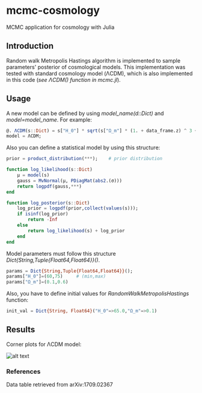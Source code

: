 # mcmc-cosmology
MCMC application for cosmology with Julia

## Introduction
Random walk Metropolis Hastings algorithm is implemented to sample parameters' posterior of cosmological models. This implementation was tested with standard
cosmology model (ΛCDM), which is also implemented in this code (*see ΛCDM() function in mcmc.jl*).

## Usage
A new model can be defined by using *model_name(d::Dict)* and *model=model_name*.
For example:

```julia
@. ΛCDM(s::Dict) = s["H_0"] * sqrt(s["Ω_m"] * (1. + data_frame.z) ^ 3 + 1. - s["Ω_m"]);
model = ΛCDM;
```

Also you can define a statistical model by using this structure:

```julia
prior = product_distribution(***);    # prior distribution

function log_likelihood(s::Dict)
    μ = model(s)
    gauss = MvNormal(μ, PDiagMat(abs2.(σ)))
    return logpdf(gauss,***)
end

function log_posterior(s::Dict)
    log_prior = logpdf(prior,collect(values(s)));
    if isinf(log_prior)
        return -Inf
    else
        return log_likelihood(s) + log_prior
    end
end
```

Model parameters must follow this structure *Dict{String,Tuple{Float64,Float64}}()*.

```julia
params = Dict{String,Tuple{Float64,Float64}}();
params["H_0"]=(60,75)     # (min,max)
params["Ω_m"]=(0.1,0.6)
```

Also, you have to define initial values for *RandomWalkMetropolisHastings* function:

```julia
init_val = Dict{String, Float64}("H_0"=>65.0,"Ω_m"=>0.1)
```
## Results
Corner plots for ΛCDM model:

![alt text](https://github.com/knozdogan/mcmc-cosmology/blob/master/plots/model_%CE%9BCDM.png?raw=true)

### References
Data table retrieved from arXiv:1709.02367
